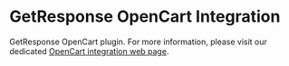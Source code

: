 # GetResponse OpenCart Integration
GetResponse OpenCart plugin. For more information, please visit our dedicated [OpenCart integration web page](http://connect.getresponse.com/integration/opencart-plugin).